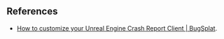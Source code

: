 References
---
* [How to customize your Unreal Engine Crash Report Client | BugSplat](https://blog.bugsplat.com/customizing-the-unreal-engine-crash-report-client/).
